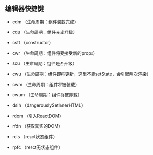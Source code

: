 ## 编辑器快捷键

- cdm 	（生命周期：组件装载完成）
- cdu 	（生命周期：组件完成升级）
- cstt	（constructor）
- cwr	（生命周期：组件将要接受新的props）
- scu  （生命周期：组件是否升级）
- cwu	（生命周期：组件即将更新，这里不能setState，会引起两次渲染）
- cwm	（生命周期：组件将被装载）
- cwum	（生命周期：组件将被卸载）
- dsih	（dangerouslySetInnerHTML）

- rdom	（引入ReactDOM）
- rfdn	（获取真实的DOM）
- rcls	（react状态组件）
- rpfc	（react无状态组件）